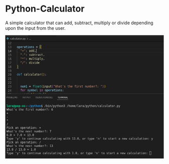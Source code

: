 # Python-Calculator
A simple calculator that can add, subtract, multiply or divide depending upon the input from the user.


![Screenshot of what the project does ](calculator.png?raw=true "Calculator")
